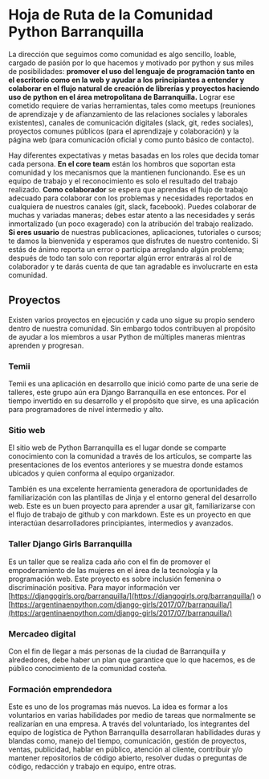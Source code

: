# Hoja de Ruta de la Comunidad Python Barranquilla

  

La dirección que seguimos como comunidad es algo sencillo, loable, cargado de pasión por lo que hacemos y motivado por python y sus miles de posibilidades: **promover el uso del lenguaje de programación tanto en el escritorio como en la web y ayudar a los principiantes a entender y colaborar en el flujo natural de creación de librerías y proyectos haciendo uso de python en el área metropolitana de Barranquilla.** Lograr ese cometido requiere de varias herramientas, tales como meetups (reuniones de aprendizaje y de afianzamiento de las relaciones sociales y laborales existentes), canales de comunicación digitales (slack, git, redes sociales), proyectos comunes públicos (para el aprendizaje y colaboración) y la página web (para comunicación oficial y como punto básico de contacto).

  

Hay diferentes expectativas y metas basadas en los roles que decida tomar cada persona. **En el core team** están los hombros que soportan esta comunidad y los mecanismos que la mantienen funcionando. Ese es un equipo de trabajo y el reconocimiento es solo el resultado del trabajo realizado. **Como colaborador** se espera que aprendas el flujo de trabajo adecuado para colaborar con los problemas y necesidades reportados en cualquiera de nuestros canales (git, slack, facebook). Puedes colaborar de muchas y variadas maneras; debes estar atento a las necesidades y serás inmortalizado (un poco exagerado) con la atribución del trabajo realizado. **Si eres usuario** de nuestras publicaciones, aplicaciones, tutoriales o cursos; te damos la bienvenida y esperamos que disfrutes de nuestro contenido. Si estás de ánimo reporta un error o participa arreglando algún problema; después de todo tan solo con reportar algún error entrarás al rol de colaborador y te darás cuenta de que tan agradable es involucrarte en esta comunidad.

  

## Proyectos

Existen varios proyectos en ejecución y cada uno sigue su propio sendero dentro de nuestra comunidad. Sin embargo todos contribuyen al propósito de ayudar a los miembros a usar Python de múltiples maneras mientras aprenden y progresan.

  

### Temii

Temii es una aplicación en desarrollo que inició como parte de una serie de talleres, este grupo aún era Django Barranquilla en ese entonces. Por el tiempo invertido en su desarrollo y el propósito que sirve, es una aplicación para programadores de nivel intermedio y alto.




### Sitio web

El sitio web de Python Barranquilla es el lugar donde se comparte conocimiento con la comunidad a través de los artículos, se comparte las presentaciones de los eventos anteriores
y se muestra donde estamos ubicados y quien conforma al equipo organizador.

También es una excelente herramienta generadora de oportunidades de familiarización con las plantillas de Jinja y el entorno general del desarrollo web. Este es un buen proyecto para aprender a usar git, familiarizarse con el flujo de trabajo de github y con markdown. Este es un proyecto en que interactúan desarrolladores principiantes, intermedios y avanzados.

  

### Taller Django Girls Barranquilla

Es un taller que se realiza cada año con el fin de promover el empoderamiento de las mujeres en el área de la tecnología y la programación web. Este proyecto es sobre inclusión femenina o discriminación positiva. Para mayor información ver [https://djangogirls.org/barranquilla/](https://djangogirls.org/barranquilla/) o [https://argentinaenpython.com/django-girls/2017/07/barranquilla/](https://argentinaenpython.com/django-girls/2017/07/barranquilla/)

  

### Mercadeo digital

Con el fin de llegar a más personas de la ciudad de Barranquilla y alrededores, debe haber un plan que garantice que lo que hacemos, es de público conocimiento de la comunidad costeña.

### Formación emprendedora

Este es uno de los programas más nuevos. La idea es formar a los voluntarios en varias habilidades por medio de tareas que normalmente se realizarían en una empresa. A través del voluntariado, los integrantes del equipo de logística de Python Barranquilla desarrollaran habilidades duras y blandas como, manejo del tiempo, comunicación, gestión de proyectos, ventas, publicidad, hablar en público, atención al cliente, contribuir y/o mantener repositorios de código abierto, resolver dudas o preguntas de código, redacción y trabajo en equipo, entre otras.
